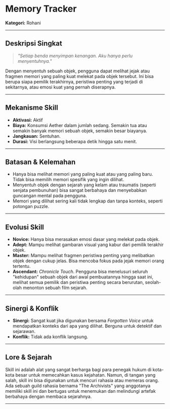 # Memory Tracker

**Kategori:** Rohani

---

## Deskripsi Singkat
> *"Setiap benda menyimpan kenangan. Aku hanya perlu menyentuhnya."*

Dengan menyentuh sebuah objek, pengguna dapat melihat jejak atau fragmen memori yang paling kuat melekat pada objek tersebut. Ini bisa berupa siapa pemilik terakhirnya, peristiwa penting yang terjadi di sekitarnya, atau emosi kuat yang pernah diserapnya.

---

## Mekanisme Skill
*   **Aktivasi:** Aktif
*   **Biaya:** Konsumsi Aether dalam jumlah sedang. Semakin tua atau semakin banyak memori sebuah objek, semakin besar biayanya.
*   **Jangkauan:** Sentuhan.
*   **Durasi:** Visi berlangsung beberapa detik hingga satu menit.

---

## Batasan & Kelemahan
*   Hanya bisa melihat memori yang paling kuat atau yang paling baru. Tidak bisa memilih memori spesifik yang ingin dilihat.
*   Menyentuh objek dengan sejarah yang kelam atau traumatis (seperti senjata pembunuhan) bisa sangat berbahaya dan menyebabkan guncangan mental pada pengguna.
*   Memori yang dilihat sering kali tidak lengkap dan tanpa konteks, seperti potongan puzzle.

---

## Evolusi Skill
*   **Novice:** Hanya bisa merasakan emosi dasar yang melekat pada objek.
*   **Adept:** Mampu melihat gambaran visual yang kabur dari pemilik terakhir objek.
*   **Master:** Mampu melihat fragmen peristiwa penting yang melibatkan objek dengan cukup jelas. Bisa mencoba fokus pada jejak memori orang tertentu.
*   **Ascendant:** *Chronicle Touch*. Pengguna bisa menelusuri seluruh "kehidupan" sebuah objek dari awal pembuatannya hingga saat ini, melihat semua pemilik dan peristiwa penting secara berurutan, seolah-olah menonton sebuah film sejarah.

---

## Sinergi & Konflik
*   **Sinergi:** Sangat kuat jika digunakan bersama *Forgotten Voice* untuk mendapatkan konteks dari apa yang dilihat. Berguna untuk detektif dan sejarawan.
*   **Konflik:** Tidak ada konflik langsung.

---

## Lore & Sejarah
Skill ini adalah alat yang sangat berharga bagi para penegak hukum di kota-kota besar untuk memecahkan kasus kejahatan. Namun, di tangan yang salah, skill ini bisa digunakan untuk mencuri rahasia atau memeras orang. Ada sebuah guild rahasia bernama "The Archivists" yang anggotanya memiliki skill ini dan bertugas untuk menemukan dan melindungi artefak berbahaya dengan membaca sejarahnya.

---

